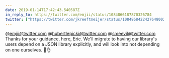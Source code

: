 ```yaml
---
date: 2019-01-14T17:42:43.540587Z
in_reply_to: https://twitter.com/emjii/status/1084866187870326784
twitter: ["https://twitter.com/jkreeftmeijer/status/1084868422427648002"]
---
```

@emjii@twitter.com @hubertlepicki@twitter.com @smeevil@twitter.com Thanks for your guidance, here, Eric. We'll migrate to having our library's users depend on a JSON library explicitly, and will look into not depending on one ourselves. 🎩👌 

